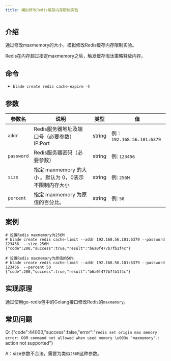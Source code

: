 ```yaml
---
title: 模拟修改Redis缓存内存限制实验
---
```


## 介绍

通过修改maxmemory的大小，模拟修改Redis缓存内存限制实验。

Redis在内存超过指定maxmemory之后，触发缓存淘汰策略释放内存。

## 命令

- `blade create redis cache-expire -h`

## 参数

| 参数名        | 说明                                                     | 类型     | 值                       |
|------------|--------------------------------------------------------|--------|-------------------------|
| `addr`     | Redis服务器地址及端口号（必要参数） IP:Port | string | 例：`192.168.56.101:6379` |
| `password` | Redis服务器密码（必要参数）| string | 例: `123456`             |
| `size`     | 指定 maxmemory 的大小	。默认为 0，0表示不限制内存大小| string | 例: `256M`               |
| `percent`  | 指定 maxmemory 为原值的百分比。| string | 例: `50`                 |


## 案例

```text
# 设置Redis maxmemory为256M
# blade create redis cache-limit --addr 192.168.56.101:6379 --password 123456  --size 256M
{"code":200,"success":true,"result":"b6a0f477b7fb1f4c"}

# 设置Redis maxmemory为原值的50%
# blade create redis cache-limit --addr 192.168.56.101:6379 --password 123456  --percent 50
{"code":200,"success":true,"result":"b6a0f477b7fb1f4c"}
```

## 实现原理

通过使用go-redis包中的Golang接口修改Redis的`maxmemory`。

## 常见问题

Q: {"code":44000,"success":false,"error":"`redis set origin max memory error: OOM command not allowed when used memory \u003e 'maxmemory'.`: action not supported"}

A：size参数不合法，需要为类似`256M`这种参数。
